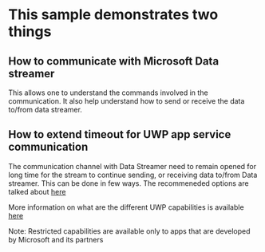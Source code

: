 # This sample demonstrates two things
## How to communicate with Microsoft Data streamer
This allows one to understand the commands involved in the communication. It also help understand how to send or receive the data to/from data streamer.
## How to extend timeout for UWP app service communication
The communication channel with Data Streamer need to remain opened for long time for the stream to continue sending, or receiving data to/from Data streamer. This can be done in few ways. The recommeneded options are talked about [here](https://docs.microsoft.com/en-us/windows/uwp/launch-resume/run-in-the-background-indefinetly)

More information on what are the different UWP capabilities is available [here](https://docs.microsoft.com/en-us/windows/uwp/packaging/app-capability-declarations)

Note: Restricted capabilities are available only to apps that are developed by Microsoft and its partners
